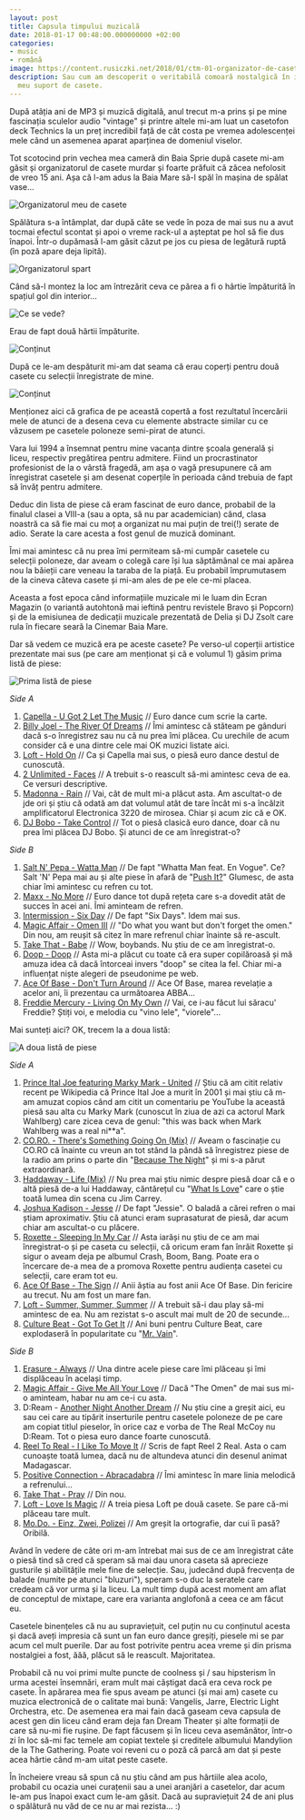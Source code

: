 ```yaml
---
layout: post
title: Capsula timpului muzicală
date: 2018-01-17 00:48:00.000000000 +02:00
categories:
- music
- română
image: https://content.rusiczki.net/2018/01/ctm-01-organizator-de-casete-1000x667.jpg
description: Sau cum am descoperit o veritabilă comoară nostalgică în interiorul bătrânului
  meu suport de casete.
---
```

După atâția ani de MP3 și muzică digitală, anul trecut m-a prins și pe mine fascinația sculelor audio "vintage" și printre altele mi-am luat un casetofon deck Technics la un preț incredibil față de cât costa pe vremea adolescenței mele când un asemenea aparat aparținea de domeniul viselor.

Tot scotocind prin vechea mea cameră din Baia Sprie după casete mi-am găsit și organizatorul de casete murdar și foarte prăfuit că zăcea nefolosit de vreo 15 ani. Așa că l-am adus la Baia Mare să-l spăl în mașina de spălat vase...

![Organizatorul meu de casete](https://content.rusiczki.net/2018/01/ctm-01-organizator-de-casete-1000x667.jpg)

Spălătura s-a întâmplat, dar după câte se vede în poza de mai sus nu a avut tocmai efectul scontat și apoi o vreme rack-ul a așteptat pe hol să fie dus înapoi. Într-o dupămasă l-am găsit căzut pe jos cu piesa de legătură ruptă (în poză apare deja lipită).

![Organizatorul spart](https://content.rusiczki.net/2018/01/ctm-02-spart-1000x667.jpg)

Când să-l montez la loc am întrezărit ceva ce părea a fi o hârtie împăturită în spațiul gol din interior...

![Ce se vede?](https://content.rusiczki.net/2018/01/ctm-03-interior-1000x667.jpg)

Erau de fapt două hârtii împăturite.

![Conținut](https://content.rusiczki.net/2018/01/ctm-04-continut-1000x667.jpg)

După ce le-am despăturit mi-am dat seama că erau coperți pentru două casete cu selecții înregistrate de mine.

![Conținut](https://content.rusiczki.net/2018/01/ctm-05-coperta-1000x667.jpg)

Menționez aici că grafica de pe această copertă a fost rezultatul încercării mele de atunci de a desena ceva cu elemente abstracte similar cu ce văzusem pe casetele poloneze semi-pirat de atunci.

Vara lui 1994 a însemnat pentru mine vacanța dintre școala generală și liceu, respectiv pregătirea pentru admitere. Fiind un procrastinator profesionist de la o vârstă fragedă, am așa o vagă presupunere că am înregistrat casetele și am desenat coperțile în perioada când trebuia de fapt să învăț pentru admitere.

Deduc din lista de piese că eram fascinat de euro dance, probabil de la finalul clasei a VIII-a (sau a opta, să nu par academician) când, clasa noastră ca să fie mai cu moț a organizat nu mai puțin de trei(!) serate de adio. Serate la care acesta a fost genul de muzică dominant.

Îmi mai amintesc că nu prea îmi permiteam să-mi cumpăr casetele cu selecții poloneze, dar aveam o colegă care își lua săptămânal ce mai apărea nou la băieții care veneau la taraba de la piață. Eu probabil împrumutasem de la cineva câteva casete și mi-am ales de pe ele ce-mi placea.

Aceasta a fost epoca când informațiile muzicale mi le luam din Ecran Magazin (o variantă autohtonă mai ieftină pentru revistele Bravo și Popcorn) și de la emisiunea de dedicații muzicale prezentată de Delia și DJ Zsolt care rula în fiecare seară la Cinemar Baia Mare.

Dar să vedem ce muzică era pe aceste casete? Pe verso-ul coperții artistice prezentate mai sus (pe care am menționat și că e volumul 1) găsim prima listă de piese:

![Prima listă de piese](https://content.rusiczki.net/2018/01/ctm-06-lista-piese-1-1000x667.jpg)

*Side A*

1. [Capella - U Got 2 Let The Music](https://www.youtube.com/watch?v=WXvB3w3hu6Y) // Euro dance cum scrie la carte.
2. [Billy Joel - The River Of Dreams](https://www.youtube.com/watch?v=hSq4B_zHqPM) // Îmi amintesc că stăteam pe gânduri dacă s-o înregistrez sau nu că nu prea îmi plăcea. Cu urechile de acum consider că e una dintre cele mai OK muzici listate aici.
3. [Loft - Hold On](https://www.youtube.com/watch?v=sv0HoBkmEUw) // Ca și Capella mai sus, o piesă euro dance destul de cunoscută.
4. [2 Unlimited - Faces](https://www.youtube.com/watch?v=HgIXNOEv_40) // A trebuit s-o reascult să-mi amintesc ceva de ea. Ce versuri descriptive.
5. [Madonna - Rain](https://www.youtube.com/watch?v=15kWlTrpt5k) // Vai, cât de mult mi-a plăcut asta. Am ascultat-o de jde ori și știu că odată am dat volumul atât de tare încât mi s-a încălzit amplificatorul Electronica 3220 de mirosea. Chiar și acum zic că e OK.
6. [DJ Bobo - Take Control](https://www.youtube.com/watch?v=TKdWTr_Iv0w) // Tot o piesă clasică euro dance, doar că nu prea îmi plăcea DJ Bobo. Și atunci de ce am înregistrat-o?

*Side B*

1. [Salt N' Pepa - Watta Man](https://www.youtube.com/watch?v=8-WFNbMohTQ) // De fapt "Whatta Man feat. En Vogue". Ce? Salt 'N' Pepa mai au și alte piese în afară de "[Push It?](https://www.youtube.com/watch?v=vCadcBR95oU)" Glumesc, de asta chiar îmi amintesc cu refren cu tot.
2. [Maxx - No More](https://www.youtube.com/watch?v=P0z8E-LBTcc) // Euro dance tot după rețeta care s-a dovedit atât de succes în acei ani. Îmi aminteam de refren.
3. [Intermission - Six Day](https://www.youtube.com/watch?v=Jg9P3Z7ZCcE) // De fapt "Six Days". Idem mai sus.
4. [Magic Affair - Omen III](https://www.youtube.com/watch?v=wgAKnsO6N-s) // "Do what you want but don't forget the omen." Din nou, am reușit să citez în mare refrenul chiar înainte să re-ascult.
5. [Take That - Babe](https://www.youtube.com/watch?v=MviFdVHltEM) // Wow, boybands. Nu știu de ce am înregistrat-o.
6. [Doop - Doop](https://www.youtube.com/watch?v=tvLDm8821jQ) // Asta mi-a plăcut cu toate că era super copilăroasă și mă amuza idea că dacă întorceai invers "doop" se citea la fel. Chiar mi-a influențat niște alegeri de pseudonime pe web.
7. [Ace Of Base - Don't Turn Around](https://www.youtube.com/watch?v=B_gs4gCyGKs) // Ace Of Base, marea revelație a acelor ani, îi prezentau ca următoarea ABBA...
8. [Freddie Mercury - Living On My Own](https://www.youtube.com/watch?v=o-urnGgFs4k) // Vai, ce i-au făcut lui săracu' Freddie? Știți voi, e melodia cu "vino lele", "viorele"...

Mai sunteți aici? OK, trecem la a doua listă:

![A doua listă de piese](https://content.rusiczki.net/2018/01/ctm-07-lista-piese-2-1000x667.jpg)

*Side A*

1. [Prince Ital Joe featuring Marky Mark - United](https://www.youtube.com/watch?v=uSpR4ml8j44) // Știu că am citit relativ recent pe Wikipedia că Prince Ital Joe a murit în 2001 și mai știu că m-am amuzat copios când am citit un comentariu pe YouTube la această piesă sau alta cu Marky Mark (cunoscut în ziua de azi ca actorul Mark Wahlberg) care zicea ceva de genul: "this was back when Mark Wahlberg was a real ni\*\*a".
2. [CO.RO. - There's Something Going On (Mix)](https://www.youtube.com/watch?v=gbFqJ5zD9VA) // Aveam o fascinație cu CO.RO că înainte cu vreun an tot stând la pândă să înregistrez piese de la radio am prins o parte din "[Because The Night](https://www.youtube.com/watch?v=nagp_XxYYJc)" și mi s-a părut extraordinară.
3. [Haddaway - Life (Mix)](https://www.youtube.com/watch?v=xyaGQPjXGyE) // Nu prea mai știu nimic despre piesă doar că e o altă piesă de-a lui Haddaway, căntărețul cu "[What Is Love](https://www.youtube.com/watch?v=HEXWRTEbj1I)" care o știe toată lumea din scena cu Jim Carrey.
4. [Joshua Kadison - Jesse](https://www.youtube.com/watch?v=gre4DZuA6k4) // De fapt "Jessie". O baladă a cărei refren o mai știam aproximativ. Știu că atunci eram suprasaturat de piesă, dar acum chiar am ascultat-o cu plăcere.
5. [Roxette - Sleeping In My Car](https://www.youtube.com/watch?v=S5fn1DfqPfA) // Asta iarăși nu știu de ce am mai înregistrat-o și pe caseta cu selecții, că oricum eram fan înrăit Roxette și sigur o aveam deja pe albumul Crash, Boom, Bang. Poate era o încercare de-a mea de a promova Roxette pentru audiența casetei cu selecții, care eram tot eu.
6. [Ace Of Base - The Sign](https://www.youtube.com/watch?v=iqu132vTl5Y) // Anii ăștia au fost anii Ace Of Base. Din fericire au trecut. Nu am fost un mare fan.
7. [Loft - Summer, Summer, Summer](https://www.youtube.com/watch?v=lhhhoz1CKi4) // A trebuit să-i dau play să-mi amintesc de ea. Nu am rezistat s-o ascult mai mult de 20 de secunde...
8. [Culture Beat - Got To Get It](https://www.youtube.com/watch?v=0sdcnBO3VYQ) // Ani buni pentru Culture Beat, care explodaseră în popularitate cu "[Mr. Vain](https://www.youtube.com/watch?v=mfWb_60lhw0)".

*Side B*

1. [Erasure - Always](https://www.youtube.com/watch?v=lWqJTKdznaM) // Una dintre acele piese care îmi plăceau și îmi displăceau în același timp.
2. [Magic Affair - Give Me All Your Love](https://www.youtube.com/watch?v=eMgT6bsajd4) // Dacă "The Omen" de mai sus mi-o aminteam, habar nu am ce-i cu asta.
3. D:Ream - [Another Night Another Dream](https://www.youtube.com/watch?v=Pav2f4b-1ZE) // Nu știu cine a greșit aici, eu sau cei care au tipărit inserturile pentru casetele poloneze de pe care am copiat titlul pieselor, în orice caz e vorba de The Real McCoy nu D:Ream. Tot o piesa euro dance foarte cunoscută.
4. [Reel To Real - I Like To Move It](https://www.youtube.com/watch?v=Dyx4v1QFzhQ) // Scris de fapt Reel 2 Real. Asta o cam cunoaște toată lumea, dacă nu de altundeva atunci din desenul animat Madagascar.
5. [Positive Connection - Abracadabra](https://www.youtube.com/watch?v=jCF44Sl5TfE) // Îmi amintesc în mare linia melodică a refrenului...
6. [Take That - Pray](https://www.youtube.com/watch?v=QbsAqs3YHyg) // Din nou.
7. [Loft - Love Is Magic](https://www.youtube.com/watch?v=wdVpkFsPiog) // A treia piesa Loft pe două casete. Se pare că-mi plăceau tare mult.
9. [Mo.Do. - Einz, Zwei, Polizei](https://www.youtube.com/watch?v=dSy2DcATYUo) // Am greșit la ortografie, dar cui îi pasă? Oribilă.

Având în vedere de câte ori m-am întrebat mai sus de ce am înregistrat câte o piesă tind să cred că speram să mai dau unora caseta să aprecieze gusturile și abilitățile mele fine de selecție. Sau, judecând după frecvența de balade (numite pe atunci "bluzuri"), speram s-o duc la seratele care credeam că vor urma și la liceu. La mult timp după acest moment am aflat de conceptul de mixtape, care era varianta anglofonă a ceea ce am făcut eu.

Casetele binențeles că nu au supraviețuit, cel puțin nu cu conținutul acesta și dacă aveți impresia că sunt un fan euro dance greșiți, piesele mi se par acum cel mult puerile. Dar au fost potrivite pentru acea vreme și din prisma nostalgiei a fost, ăăă, plăcut să le reascult. Majoritatea.

Probabil că nu voi primi multe puncte de coolness și / sau hipsterism în urma acestei însemnări, eram mult mai câștigat dacă era ceva rock pe casete. În apărarea mea fie spus aveam pe atunci (și mai am) casete cu muzica electronică de o calitate mai bună: Vangelis, Jarre, Electric Light Orchestra, etc. De asemenea era mai fain dacă gaseam ceva capsula de acest gen din liceu când eram deja fan Dream Theater și alte formații de care să nu-mi fie rușine. De fapt făcusem și în liceu ceva asemănător, într-o zi în loc să-mi fac temele am copiat textele și creditele albumului Mandylion de la The Gathering. Poate voi reveni cu o poză că parcă am dat și peste acea hârtie când m-am uitat peste casete.

În încheiere vreau să spun că nu știu când am pus hârtiile alea acolo, probabil cu ocazia unei curațenii sau a unei aranjări a casetelor, dar acum le-am pus înapoi exact cum le-am găsit. Dacă au supraviețuit 24 de ani plus o spălătură nu văd de ce nu ar mai rezista... :)
